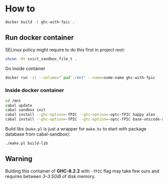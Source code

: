 # How to

```bash
docker build -t ghc-with-fpic .
```

## Run docker container

SELinux policy might require to do this first in project root:
```bash
chcon -Rt svirt_sandbox_file_t .
```

Go inside container
```bash
docker run -it --volume="`pwd`:/mnt" --name=some-name ghc-with-fpic
```

### Inside docker container

```bash
cd /mnt
cabal update
cabal sandbox init
cabal install --ghc-option=-fPIC --ghc-option=-optc-fPIC happy alex
cabal install --ghc-option=-fPIC --ghc-option=-optc-fPIC base-unicode-symbols filepath process directory lens containers qm-interpolated-string
```

Build libs (`make.pl` is just a wrapper for `make.hs` to start with package database from
cabal-sandbox):
```bash
./make.pl build-lib
```

## Warning

Bulding this container of **GHC-8.2.2** with `-fPIC` flag may take few ours and requires
between *3–3.5GiB* of disk memory.
